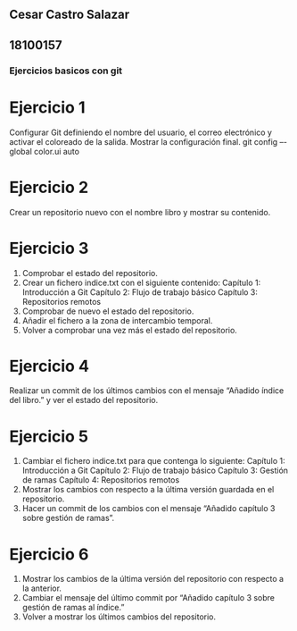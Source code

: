 ## Cesar Castro Salazar ##
## 18100157 ##
### Ejercicios basicos con git ###
# Ejercicio 1 #
Configurar Git definiendo el nombre del usuario, el correo electrónico y activar el coloreado de la salida. Mostrar la configuración final.
git config –-global color.ui auto

# Ejercicio 2 #
Crear un repositorio nuevo con el nombre libro y mostrar su contenido.

# Ejercicio 3 #
1. Comprobar el estado del repositorio.
2. Crear un fichero indice.txt con el siguiente contenido:
Capítulo 1: Introducción a Git
Capítulo 2: Flujo de trabajo básico
Capítulo 3: Repositorios remotos
1. Comprobar de nuevo el estado del repositorio.
2. Añadir el fichero a la zona de intercambio temporal.
3. Volver a comprobar una vez más el estado del repositorio.

# Ejercicio 4 #
Realizar un commit de los últimos cambios con el mensaje “Añadido índice del libro.” y ver el estado del repositorio.
 

# Ejercicio 5 #
1. Cambiar el fichero indice.txt para que contenga lo siguiente:
Capítulo 1: Introducción a Git
Capítulo 2: Flujo de trabajo básico
Capítulo 3: Gestión de ramas
Capítulo 4: Repositorios remotos
2. Mostrar los cambios con respecto a la última versión guardada en el repositorio.
3. Hacer un commit de los cambios con el mensaje “Añadido capítulo 3 sobre gestión de ramas”.

# Ejercicio 6 #
1. Mostrar los cambios de la última versión del repositorio con respecto a la anterior.
2. Cambiar el mensaje del último commit por “Añadido capítulo 3 sobre gestión de ramas al índice.”
3. Volver a mostrar los últimos cambios del repositorio.
